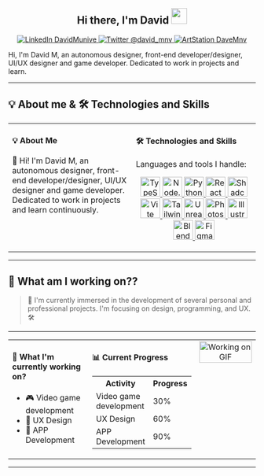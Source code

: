 <h2 align="center">Hi there, I'm David <img src="https://github.com/blackcater/blackcater/raw/main/images/Hi.gif" height="32" /></h2>

<p align="center">
  <a href="https://vlostman.github.io/DM-portfolio/"> <img src="https://img.shields.io/badge/LinkedIn-DavidMunive-%230077B5?style=flat-square&logo=linkedin&logoColor=white" alt="LinkedIn DavidMunive"> </a>
  <a href="https://twitter.com/david_mnv"> <img src="https://img.shields.io/badge/Twitter-%40david_mnv-%231DA1F2?style=flat-square&logo=twitter&logoColor=white" alt="Twitter @david_mnv"> </a>
  <a href="https://www.artstation.com/davemnv"> <img src="https://img.shields.io/badge/ArtStation-DaveMnv-%2313B8F2?style=flat-square&logo=artstation&logoColor=white" alt="ArtStation DaveMnv"> </a>
</p>

<p align="left">
  Hi, I'm David M, an autonomous designer, front-end developer/designer, UI/UX designer and game developer. Dedicated to work in projects and learn.
</p>

---
## <h2>💡 About me & 🛠️ Technologies and Skills</h2>

<table style="width:100%;">
  <tr>
    <td width="50%" valign="top">
      <h4> 💡 About Me </h4>
      <p align="left">
        👋 Hi! I'm David M, an autonomous designer, front-end developer/designer, UI/UX designer and game developer. Dedicated to work in projects and learn continuously.
      </p>
    </td>
    <td width="50%" valign="top">
      <h4> 🛠️ Technologies and Skills </h4>
      <p align="left">
        Languages and tools I handle:
      </p>
      <p align="center">
        <a href="https://skillicons.dev">
          <img src="https://skillicons.dev/icons?i=typescript" height="40" alt="TypeScript" title="TypeScript">
          <img src="https://skillicons.dev/icons?i=nodejs" height="40" alt="Node.js" title="Node.js">
          <img src="https://skillicons.dev/icons?i=python" height="40" alt="Python" title="Python">
          <img src="https://skillicons.dev/icons?i=react" height="40" alt="React" title="React">
          <img src="https://skillicons.dev/icons?i=shadcnui" height="40" alt="Shadcn UI" title="Shadcn UI">
          <img src="https://skillicons.dev/icons?i=vite" height="40" alt="Vite" title="Vite">
          <img src="https://skillicons.dev/icons?i=tailwindcss" height="40" alt="Tailwind CSS" title="Tailwind CSS">
          <img src="https://skillicons.dev/icons?i=unrealengine" height="40" alt="Unreal Engine" title="Unreal Engine">
          <img src="https://skillicons.dev/icons?i=photoshop" height="40" alt="Photoshop" title="Photoshop">
          <img src="https://skillicons.dev/icons?i=illustrator" height="40" alt="Illustrator" title="Illustrator">
          <img src="https://skillicons.dev/icons?i=blender" height="40" alt="Blender" title="Blender">
          <img src="https://skillicons.dev/icons?i=figma" height="40" alt="Figma" title="Figma">
          </a>
      </p>
    </td>
  </tr>
</table>


---
## <h2>🔭 What am I working on??</h2>

> 🚀 I'm currently immersed in the development of several personal and professional projects. I'm focusing on design, programming, and UX. 🛠️

---
<table style="width:100%;">
  <tr>
    <td width="35%" valign="top">
      <h4> 🔭 What I'm currently working on? </h4>
      <ul>
        <li> 🎮 Video game development </li>
        <li> 🎨 UX Design </li>
        <li> 📱 APP Development </li>
      </ul>
    </td>
    <td width="35%" valign="top">
      <h4> 📊 Current Progress </h4>
      <table>
        <tr>
          <th>Activity</th>
          <th>Progress</th>
        </tr>
        <tr>
          <td>Video game development</td>
          <td>30%</td>
        </tr>
        <tr>
          <td>UX Design</td>
          <td>60%</td>
        </tr>
        <tr>
          <td>APP Development</td>
          <td>90%</td>
        </tr>
      </table>
    </td>
    <td width="30%" valign="top" align="center">
      <img src="https://media2.giphy.com/media/v1.Y2lkPTc5MGI3NjExb2V1ZndxOTFmMDB6NXF0NmRzcHE0c2NzZzk5dmNodDh0NnVpbTVtOCZlcD12MV9pbnRlcm5hbF9naWZfYnlfaWQmY3Q9Zw/SWoSkN6DxTszqIKEqv/giphy.gif" alt="Working on GIF" width="100%">
    </td>
  </tr>
</table>

---

